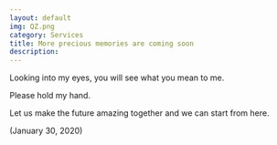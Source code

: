 ```yaml
---
layout: default
img: QZ.png
category: Services
title: More precious memories are coming soon
description:
---
```

Looking into my eyes, you will see what you mean to me.

Please hold my hand.

Let us make the future amazing together and we can start from here.

(January 30, 2020)
